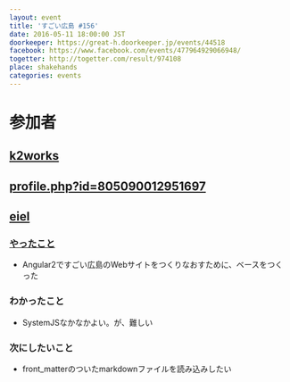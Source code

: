 ```yaml
---
layout: event
title: 'すごい広島 #156'
date: 2016-05-11 18:00:00 JST
doorkeeper: https://great-h.doorkeeper.jp/events/44518
facebook: https://www.facebook.com/events/477964929066948/
togetter: http://togetter.com/result/974108
place: shakehands
categories: events
---
```


# 参加者


## [k2works](https://github.com/k2works)


## [profile.php?id=805090012951697](http://www.facebook.com/profile.php?id=805090012951697)


## [eiel](http://eiel.info/)

### [やったこと](https://github.com/great-h/great-h.github.io/issues/1802)

* Angular2ですごい広島のWebサイトをつくりなおすために、ベースをつくった

### わかったこと

* SystemJSなかなかよい。が、難しい

### 次にしたいこと

* front_matterのついたmarkdownファイルを読み込みしたい
